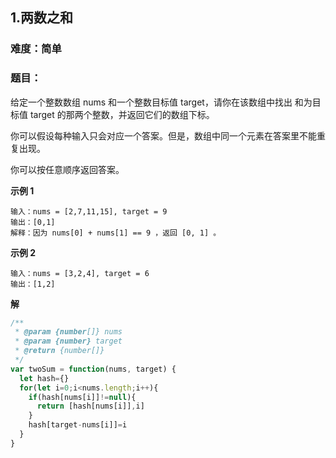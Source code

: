 ## 1.两数之和
### 难度：简单  

### 题目：  
给定一个整数数组 nums 和一个整数目标值 target，请你在该数组中找出 和为目标值 target 的那两个整数，并返回它们的数组下标。

你可以假设每种输入只会对应一个答案。但是，数组中同一个元素在答案里不能重复出现。

你可以按任意顺序返回答案。

**示例 1**

```
输入：nums = [2,7,11,15], target = 9
输出：[0,1]
解释：因为 nums[0] + nums[1] == 9 ，返回 [0, 1] 。
```
**示例 2**

```
输入：nums = [3,2,4], target = 6
输出：[1,2]
```

**解**
```js
/**
 * @param {number[]} nums
 * @param {number} target
 * @return {number[]}
 */
var twoSum = function(nums, target) {
  let hash={}
  for(let i=0;i<nums.length;i++){
    if(hash[nums[i]]!=null){
      return [hash[nums[i]],i]
    }
    hash[target-nums[i]]=i
  }
}
```